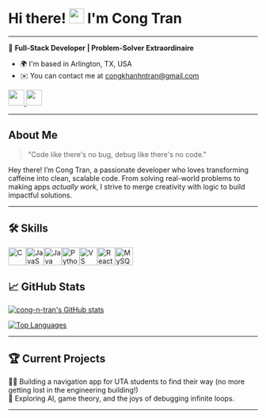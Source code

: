 # Hi there! <img src="https://media.giphy.com/media/hvRJCLFzcasrR4ia7z/giphy.gif" width="30px"> I'm Cong Tran  
---

🌟 **Full-Stack Developer | Problem-Solver Extraordinaire**  

* 🌍  I'm based in Arlington, TX, USA
* ✉️  You can contact me at [congkhanhntran@gmail.com](mailto:congkhanhntran@gmail.com) 
<p align="left"> <a href="https://www.github.com/cong-n-tran" target="_blank" rel="noreferrer"> <picture> <source media="(prefers-color-scheme: dark)" srcset="https://raw.githubusercontent.com/danielcranney/readme-generator/main/public/icons/socials/github-dark.svg" /> <source media="(prefers-color-scheme: light)" srcset="https://raw.githubusercontent.com/danielcranney/readme-generator/main/public/icons/socials/github.svg" /> <img src="https://raw.githubusercontent.com/danielcranney/readme-generator/main/public/icons/socials/github.svg" width="32" height="32" /> </picture> </a> <a href="https://www.linkedin.com/in/cong-n-tran/" target="_blank" rel="noreferrer"> <picture> <source media="(prefers-color-scheme: dark)" srcset="https://raw.githubusercontent.com/danielcranney/readme-generator/main/public/icons/socials/linkedin-dark.svg" /> <source media="(prefers-color-scheme: light)" srcset="https://raw.githubusercontent.com/danielcranney/readme-generator/main/public/icons/socials/linkedin.svg" /> <img src="https://raw.githubusercontent.com/danielcranney/readme-generator/main/public/icons/socials/linkedin.svg" width="32" height="32" /> </picture> </a></p>

---

## About Me

> "Code like there's no bug, debug like there's no code."  

Hey there! I’m Cong Tran, a passionate developer who loves transforming caffeine into clean, scalable code. From solving real-world problems to making apps *actually work*, I strive to merge creativity with logic to build impactful solutions.

---

## 🛠️ Skills  

<p align="left">
<a href="https://docs.microsoft.com/en-us/cpp/?view=msvc-170" target="_blank" rel="noreferrer"><img src="https://raw.githubusercontent.com/danielcranney/readme-generator/main/public/icons/skills/c-colored.svg" width="36" height="36" alt="C" /></a><a href="https://developer.mozilla.org/en-US/docs/Web/JavaScript" target="_blank" rel="noreferrer"><img src="https://raw.githubusercontent.com/danielcranney/readme-generator/main/public/icons/skills/javascript-colored.svg" width="36" height="36" alt="JavaScript" /></a><a href="https://www.oracle.com/java/" target="_blank" rel="noreferrer"><img src="https://raw.githubusercontent.com/danielcranney/readme-generator/main/public/icons/skills/java-colored.svg" width="36" height="36" alt="Java" /></a><a href="https://www.python.org/" target="_blank" rel="noreferrer"><img src="https://raw.githubusercontent.com/danielcranney/readme-generator/main/public/icons/skills/python-colored.svg" width="36" height="36" alt="Python" /></a><a href="https://code.visualstudio.com/" target="_blank" rel="noreferrer"><img src="https://raw.githubusercontent.com/danielcranney/readme-generator/main/public/icons/skills/visualstudiocode.svg" width="36" height="36" alt="VS Code" /></a><a href="https://reactjs.org/" target="_blank" rel="noreferrer"><img src="https://raw.githubusercontent.com/danielcranney/readme-generator/main/public/icons/skills/react-colored.svg" width="36" height="36" alt="React" /></a><a href="https://www.mysql.com/" target="_blank" rel="noreferrer"><img src="https://raw.githubusercontent.com/danielcranney/readme-generator/main/public/icons/skills/mysql-colored.svg" width="36" height="36" alt="MySQL" /></a>
</p>


## 📈 GitHub Stats  


<a href="http://www.github.com/cong-n-tran"><img src="https://github-readme-stats.vercel.app/api?username=cong-n-tran&show_icons=true&count_private=true&title_color=ff8c00&text_color=ffffff&icon_color=ff8c00&bg_color=2d2d2d&hide_border=true&show_icons=true" alt="cong-n-tran's GitHub stats" /></a>  

<a href="https://github.com/cong-n-tran" align="left"><img src="https://github-readme-stats.vercel.app/api/top-langs/?username=cong-n-tran&langs_count=10&title_color=ff8c00&text_color=ffffff&icon_color=ff8c00&bg_color=2d2d2d&hide_border=true&locale=en&custom_title=Top%20%Languages" alt="Top Languages" /></a>  

---


## 🏆 Current Projects  

👨‍💻 Building a navigation app for UTA students to find their way (no more getting lost in the engineering building!)  
🚀 Exploring AI, game theory, and the joys of debugging infinite loops.  

--- 
